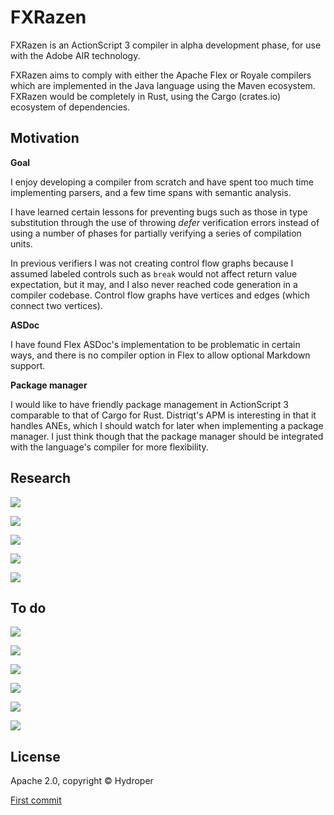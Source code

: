# FXRazen

FXRazen is an ActionScript 3 compiler in alpha development phase, for use with the Adobe AIR technology.

FXRazen aims to comply with either the Apache Flex or Royale compilers which are implemented in the Java language using the Maven ecosystem. FXRazen would be completely in Rust, using the Cargo (crates.io) ecosystem of dependencies.

## Motivation

**Goal**

I enjoy developing a compiler from scratch and have spent too much time implementing parsers, and a few time spans with semantic analysis.

I have learned certain lessons for preventing bugs such as those in type substitution through the use of throwing *defer* verification errors instead of using a number of phases for partially verifying a series of compilation units.

In previous verifiers I was not creating control flow graphs because I assumed labeled controls such as `break` would not affect return value expectation, but it may, and I also never reached code generation in a compiler codebase. Control flow graphs have vertices and edges (which connect two vertices).

**ASDoc**

I have found Flex ASDoc's implementation to be problematic in certain ways, and there is no compiler option in Flex to allow optional Markdown support.

**Package manager**

I would like to have friendly package management in ActionScript 3 comparable to that of Cargo for Rust. Distriqt's APM is interesting in that it handles ANEs, which I should watch for later when implementing a package manager. I just think though that the package manager should be integrated with the language's compiler for more flexibility.

## Research

[![](https://img.shields.io/badge/Rust%20guide-blue)](https://github.com/hydroper/as3parser/wiki/Rust-for-ActionScript-developers)

[![](https://img.shields.io/badge/Compiler-blue)](https://github.com/hydroper/as3parser/blob/master/docs/building-a-compiler.md)

[![](https://img.shields.io/badge/Semantic%20model-blue)](https://github.com/hydroper/as3parser/wiki/Semantic-model)

[![](https://img.shields.io/badge/References-blue)](https://github.com/hydroper/as3parser/blob/master/docs/references.md)

[![](https://img.shields.io/badge/Jet%20codebase-blue)](https://github.com/hydroper-jet/privcompiler/tree/master/src/compiler)

## To do

[![](https://img.shields.io/badge/APM-blue)](todo/apm.md)

[![](https://img.shields.io/badge/Compilation%20units-blue)](todo/compilation-units.md)

[![](https://img.shields.io/badge/Misc%2E-blue)](todo/misc.md)

[![](https://img.shields.io/badge/Semantics-blue)](todo/semantics.md)

[![](https://img.shields.io/badge/Unused%20warning-blue)](todo/unused-warning.md)

[![](https://img.shields.io/badge/Verifier-blue)](todo/verifier.md)

## License

Apache 2.0, copyright © Hydroper

[First commit](https://github.com/hydroper/fxrazen/commit/38d07aa5e382b131a11e222fe3745a37d4728e61)